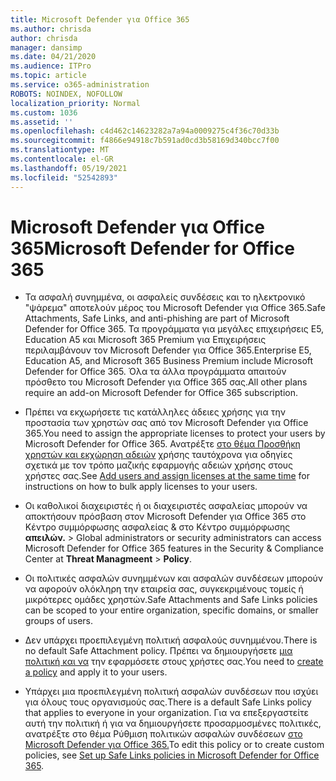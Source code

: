```yaml
---
title: Microsoft Defender για Office 365
ms.author: chrisda
author: chrisda
manager: dansimp
ms.date: 04/21/2020
ms.audience: ITPro
ms.topic: article
ms.service: o365-administration
ROBOTS: NOINDEX, NOFOLLOW
localization_priority: Normal
ms.custom: 1036
ms.assetid: ''
ms.openlocfilehash: c4d462c14623282a7a94a0009275c4f36c70d33b
ms.sourcegitcommit: f4866e94918c7b591ad0cd3b58169d340bcc7f00
ms.translationtype: MT
ms.contentlocale: el-GR
ms.lasthandoff: 05/19/2021
ms.locfileid: "52542893"
---
```

# <a name="microsoft-defender-for-office-365"></a><span data-ttu-id="dca48-102">Microsoft Defender για Office 365</span><span class="sxs-lookup"><span data-stu-id="dca48-102">Microsoft Defender for Office 365</span></span>

- <span data-ttu-id="dca48-103">Τα ασφαλή συνημμένα, οι ασφαλείς συνδέσεις και το ηλεκτρονικό "ψάρεμα" αποτελούν μέρος του Microsoft Defender για Office 365.</span><span class="sxs-lookup"><span data-stu-id="dca48-103">Safe Attachments, Safe Links, and anti-phishing are part of Microsoft Defender for Office 365.</span></span> <span data-ttu-id="dca48-104">Τα προγράμματα για μεγάλες επιχειρήσεις E5, Education A5 και Microsoft 365 Premium για Επιχειρήσεις περιλαμβάνουν τον Microsoft Defender για Office 365.</span><span class="sxs-lookup"><span data-stu-id="dca48-104">Enterprise E5, Education A5, and Microsoft 365 Business Premium include Microsoft Defender for Office 365.</span></span> <span data-ttu-id="dca48-105">Όλα τα άλλα προγράμματα απαιτούν πρόσθετο του Microsoft Defender για Office 365 σας.</span><span class="sxs-lookup"><span data-stu-id="dca48-105">All other plans require an add-on Microsoft Defender for Office 365 subscription.</span></span>

- <span data-ttu-id="dca48-106">Πρέπει να εκχωρήσετε τις κατάλληλες άδειες χρήσης για την προστασία των χρηστών σας από τον Microsoft Defender για Office 365.</span><span class="sxs-lookup"><span data-stu-id="dca48-106">You need to assign the appropriate licenses to protect your users by Microsoft Defender for Office 365.</span></span> <span data-ttu-id="dca48-107">Ανατρέξτε [στο θέμα Προσθήκη χρηστών και εκχώρηση αδειών](/microsoft-365/admin/add-users/add-users) χρήσης ταυτόχρονα για οδηγίες σχετικά με τον τρόπο μαζικής εφαρμογής αδειών χρήσης στους χρήστες σας.</span><span class="sxs-lookup"><span data-stu-id="dca48-107">See [Add users and assign licenses at the same time](/microsoft-365/admin/add-users/add-users) for instructions on how to bulk apply licenses to your users.</span></span>

- <span data-ttu-id="dca48-108">Οι καθολικοί διαχειριστές ή οι διαχειριστές ασφαλείας μπορούν να αποκτήσουν πρόσβαση στον Microsoft Defender για Office 365 στο Κέντρο συμμόρφωσης ασφαλείας & στο Κέντρο συμμόρφωσης **απειλών.** \> </span><span class="sxs-lookup"><span data-stu-id="dca48-108">Global administrators or security administrators can access Microsoft Defender for Office 365 features in the Security & Compliance Center at **Threat Managmeent** \> **Policy**.</span></span>

- <span data-ttu-id="dca48-109">Οι πολιτικές ασφαλών συνημμένων και ασφαλών συνδέσεων μπορούν να αφορούν ολόκληρη την εταιρεία σας, συγκεκριμένους τομείς ή μικρότερες ομάδες χρηστών.</span><span class="sxs-lookup"><span data-stu-id="dca48-109">Safe Attachments and Safe Links policies can be scoped to your entire organization, specific domains, or smaller groups of users.</span></span>

- <span data-ttu-id="dca48-110">Δεν υπάρχει προεπιλεγμένη πολιτική ασφαλούς συνημμένου.</span><span class="sxs-lookup"><span data-stu-id="dca48-110">There is no default  Safe Attachment policy.</span></span> <span data-ttu-id="dca48-111">Πρέπει να δημιουργήσετε [μια πολιτική και να](/microsoft-365/security/office-365-security/set-up-atp-safe-attachments-policies) την εφαρμόσετε στους χρήστες σας.</span><span class="sxs-lookup"><span data-stu-id="dca48-111">You need to [create a policy](/microsoft-365/security/office-365-security/set-up-atp-safe-attachments-policies) and apply it to your users.</span></span>

- <span data-ttu-id="dca48-112">Υπάρχει μια προεπιλεγμένη πολιτική ασφαλών συνδέσεων που ισχύει για όλους τους οργανισμούς σας.</span><span class="sxs-lookup"><span data-stu-id="dca48-112">There is a default Safe Links policy that applies to everyone in your organization.</span></span> <span data-ttu-id="dca48-113">Για να επεξεργαστείτε αυτή την πολιτική ή για να δημιουργήσετε προσαρμοσμένες πολιτικές, ανατρέξτε στο θέμα Ρύθμιση πολιτικών ασφαλών συνδέσεων [στο Microsoft Defender για Office 365.](/microsoft-365/security/office-365-security/set-up-atp-safe-links-policies)</span><span class="sxs-lookup"><span data-stu-id="dca48-113">To edit this policy or to create custom policies, see [Set up Safe Links policies in Microsoft Defender for Office 365](/microsoft-365/security/office-365-security/set-up-atp-safe-links-policies).</span></span>
